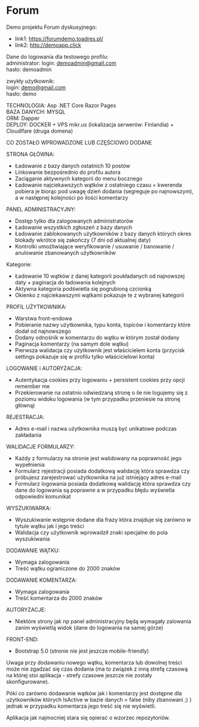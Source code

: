 # Forum

Demo projektu Forum dyskusyjnego:
- link1: https://forumdemo.toadres.pl/
- link2: http://demoapp.click

Dane do logowania dla testowego profilu: <br />
administrator:
login: demoadmin@gmail.com <br />
hasło: demoadmin

zwykły użytkownik:<br />
login: demo@gmail.com <br />
hasło: demo

TECHNOLOGIA: Asp .NET Core Razor Pages <br />
BAZA DANYCH: MYSQL <br />
ORM: Dapper <br />
DEPLOY: DOCKER + VPS mikr.us (lokalizacja serwerów: Finlandia) + Cloudlfare (druga domena)

CO ZOSTAŁO WPROWADZONE LUB CZĘŚCIOWO DODANE

STRONA GŁÓWNA:
- Ładowanie z bazy danych ostatnich 10 postów
- Linkowanie bezpośrednio do profilu autora
- Zaciąganie aktywnych kategorii do menu bocznego
- Ładowanie najciekawszych wątków z ostatniego czasu = kwerenda pobiera je biorąc pod uwagę dzień dodania (segreguje po najnowszym), 
a w następnej kolejności po ilości komentarzy

PANEL ADMINISTRACYJNY:
- Dostęp tylko dla zalogowanych administratorów
- Ładowanie wszystkich zgłoszeń z bazy danych
- Ładowanie zablokowanych użytkowników z bazy danych których okres blokady wkrótce się zakończy (7 dni od aktualnej daty)
- Kontrolki umożliwiające weryfikowanie / usuwanie / banowanie / anulowanie zbanowanych użytkowników

Kategorie:
- Ładowanie 10 wątków z danej kategorii poukładanych od najnowszej daty + paginacja do ładowania kolejnych
- Aktywna kategoria podświetla się pogrubioną czcionką
- Okienko z najciekawszymi wątkami pokazuje te z wybranej kategorii

PROFIL UŻYTKOWNIKA:
- Warstwa front-endowa
- Pobieranie nazwy użytkownika, typu konta, topiców i komentarzy które dodał od najnowszego
- Dodany odnośnik w komentarzu do wątku w którym został dodany
- Paginacja komentarzy (na samym dole wątku)
- Pierwsza walidacja czy użytkownik jest właścicielem konta (przycisk settings pokazuje się w profilu tylko właścicielowi konta)

LOGOWANIE i AUTORYZACJA:
- Autentykacja cookies przy logowaniu + persistent cookies przy opcji remember me
- Przekierowanie na ostatnio odwiedzaną stronę o ile nie logujemy się z poziomu widoku logowania (w tym przypadku przeniesie na stronę główną)

REJESTRACJA:
- Adres e-mail i nazwa użytkownika muszą być unikatowe podczas zakładania

WALIDACJE FORMULARZY:
- Każdy z formularzy na stronie jest walidowany na poprawność jego wypełnienia
- Formularz rejestracji posiada dodatkową walidację która sprawdza czy próbujesz zarejestrować użytkownika na już istniejący adres e-mail
- Formularz logowania posiada dodatkową walidację która sprawdza czy dane do logowania są poprawne a w przypadku błędu wyświetla odpowiedni komunikat

WYSZUKIWARKA:
- Wyszukiwanie wstępnie dodane dla frazy która znajduje się zarówno w tytule wątku jak i jego treści
- Walidacja czy użytkownik wprowadził znaki specjalne do pola wyszukiwania

DODAWANIE WĄTKU:
- Wymaga zalogowania
- Treść wątku ograniczone do 2000 znaków

DODAWANIE KOMENTARZA:
- Wymaga zalogowania
- Treść komentarza do 2000 znaków

AUTORYZACJE:
- Niektóre strony jak np panel administracyjny będą wymagały zalowania zanim wyświetlą widok (dane do logowania na samej górze)

FRONT-END:
- Bootstrap 5.0 (stronie nie jest jeszcze mobile-friendly)

Uwaga przy dodawaniu nowego wątku, komentarza lub dowolnej treści może nie zgadzać się czas dodania (ma to związek z inną strefą czasową na której stoi aplikacja - strefy czasowe jeszcze nie zostały skonfigurowane).

Póki co zarówno dodawanie wątków jak i komentarzy jest dostępne dla użytkowników których IsActive w bazie danych = false
(niby zbanowani ;) ) jednak w przypadku komentarza jego treść się nie wyświetli.

Aplikacja jak najmocniej stara się opierać o wzorzec repozytoriów.
